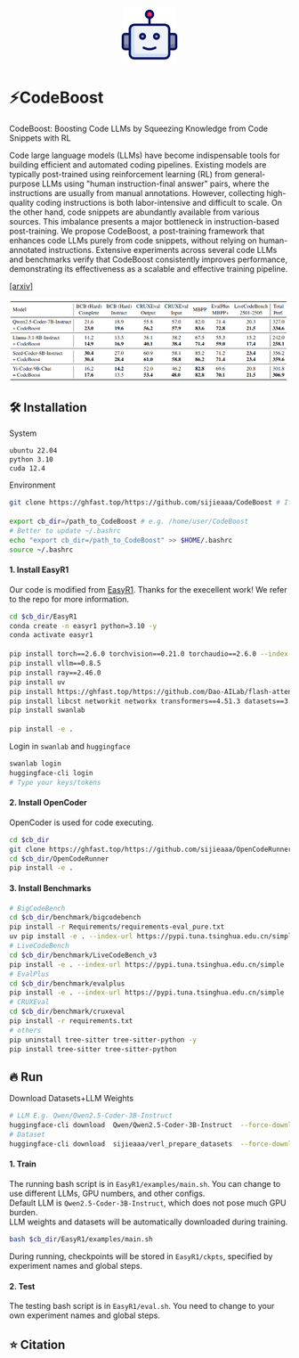 <div align="center">
  <img src="assets/bot.png" width="100px">
</div>


# ⚡CodeBoost
CodeBoost: Boosting Code LLMs by Squeezing Knowledge from Code Snippets with RL

Code large language models (LLMs) have become indispensable tools for building efficient and automated coding pipelines. Existing models are typically post-trained using reinforcement learning (RL) from general-purpose LLMs using "human instruction-final answer" pairs, where the instructions are usually from manual annotations. However, collecting high-quality coding instructions is both labor-intensive and difficult to scale. On the other hand, code snippets are abundantly available from various sources. This imbalance presents a major bottleneck in instruction-based post-training. We propose CodeBoost, a post-training framework that enhances code LLMs purely from code snippets, without relying on human-annotated instructions. Extensive experiments across several code LLMs and benchmarks verify that CodeBoost consistently improves performance, demonstrating its effectiveness as a scalable and effective training pipeline. 

[[arxiv]](http://arxiv.org/abs/2508.05242)

<div align="center">
  <img src="assets/main_table.png" width="800px">
</div>


## 🛠️ Installation

System
```
ubuntu 22.04
python 3.10
cuda 12.4
```

Environment
```bash
git clone https://ghfast.top/https://github.com/sijieaaa/CodeBoost # If need proxy

export cb_dir=/path_to_CodeBoost # e.g. /home/user/CodeBoost
# Better to update ~/.bashrc
echo "export cb_dir=/path_to_CodeBoost" >> $HOME/.bashrc
source ~/.bashrc
```

#### 1. Install EasyR1
Our code is modified from [EasyR1](https://github.com/hiyouga/EasyR1). Thanks for the execellent work! We refer to the repo for more information.
```bash
cd $cb_dir/EasyR1
conda create -n easyr1 python=3.10 -y
conda activate easyr1

pip install torch==2.6.0 torchvision==0.21.0 torchaudio==2.6.0 --index-url https://download.pytorch.org/whl/cu124
pip install vllm==0.8.5
pip install ray==2.46.0
pip install uv
pip install https://ghfast.top/https://github.com/Dao-AILab/flash-attention/releases/download/v2.7.4.post1/flash_attn-2.7.4.post1+cu12torch2.6cxx11abiFALSE-cp310-cp310-linux_x86_64.whl # If need proxy
pip install libcst networkit networkx transformers==4.51.3 datasets==3.6.0 huggingface-hub==0.33.4 modelscope
pip install swanlab

pip install -e .
```
Login in `swanlab` and `huggingface`
```bash
swanlab login
huggingface-cli login 
# Type your keys/tokens
```


#### 2. Install OpenCoder
OpenCoder is used for code executing.
```bash
cd $cb_dir
git clone https://ghfast.top/https://github.com/sijieaaa/OpenCodeRunner # If need proxy
cd $cb_dir/OpenCodeRunner
pip install -e .
```


#### 3. Install Benchmarks
```bash
# BigCodeBench
cd $cb_dir/benchmark/bigcodebench
pip install -r Requirements/requirements-eval_pure.txt
uv pip install -e . --index-url https://pypi.tuna.tsinghua.edu.cn/simple
# LiveCodeBench
cd $cb_dir/benchmark/LiveCodeBench_v3
pip install -e . --index-url https://pypi.tuna.tsinghua.edu.cn/simple
# EvalPlus
cd $cb_dir/benchmark/evalplus
pip install -e . --index-url https://pypi.tuna.tsinghua.edu.cn/simple
# CRUXEval
cd $cb_dir/benchmark/cruxeval
pip install -r requirements.txt
# others
pip uninstall tree-sitter tree-sitter-python -y
pip install tree-sitter tree-sitter-python
```


## 🔥 Run
Download Datasets+LLM Weights
```bash
# LLM E.g. Qwen/Qwen2.5-Coder-3B-Instruct
huggingface-cli download  Qwen/Qwen2.5-Coder-3B-Instruct  --force-download
# Dataset
huggingface-cli download  sijieaaa/verl_prepare_datasets  --force-download  --repo-type dataset --local-dir ${cb_dir}/verl_prepare_datasets/datasets
```

#### 1. Train
The running bash script is in `EasyR1/examples/main.sh`.
You can change to use different LLMs, GPU numbers, and other configs. <br>
Default LLM is `Qwen2.5-Coder-3B-Instruct`, which does not pose much GPU burden. <br>
LLM weights and datasets will be automatically downloaded during training.
```bash
bash $cb_dir/EasyR1/examples/main.sh
```
During running, checkpoints will be stored in `EasyR1/ckpts`, specified by experiment names and global steps.

#### 2. Test
The testing bash script is in `EasyR1/eval.sh`. 
You need to change to your own experiment names and global steps.




## ⭐ Citation
```
```
